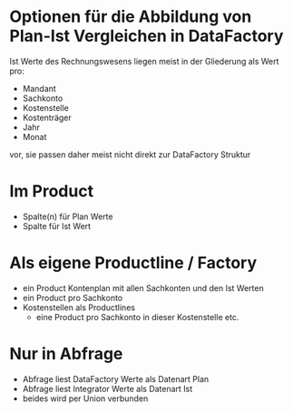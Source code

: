# Optionen für die Abbildung von Plan-Ist Vergleichen in DataFactory

Ist Werte des Rechnungswesens liegen meist in der Gliederung als Wert pro:
* Mandant
* Sachkonto
* Kostenstelle
* Kostenträger
* Jahr
* Monat

vor, sie passen daher meist nicht direkt zur DataFactory Struktur

# Im Product
* Spalte(n) für Plan Werte
* Spalte für Ist Wert

# Als eigene Productline / Factory 
* ein Product Kontenplan mit allen Sachkonten und den Ist Werten
* ein Product pro Sachkonto
* Kostenstellen als Productlines
  * eine Product pro Sachkonto in dieser Kostenstelle etc.
  
# Nur in Abfrage
* Abfrage liest DataFactory Werte als Datenart Plan
* Abfrage liest Integrator Werte als Datenart Ist
* beides wird per Union verbunden
 
 
